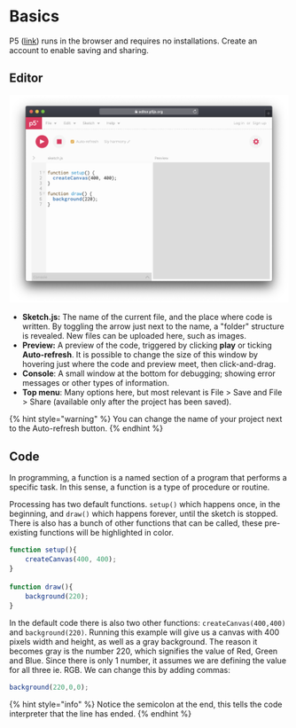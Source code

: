 # Basics

P5 \([link](https://editor.p5js.org/)\) runs in the browser and requires no installations. Create an account to enable saving and sharing.

## Editor

![](../../../../.gitbook/assets/p5-editor.png)

* **Sketch.js:** The name of the current file, and the place where code is written. By toggling the arrow just next to the name, a "folder" structure is revealed. New files can be uploaded here, such as images.
* **Preview:** A preview of the code, triggered by clicking **play** or ticking **Auto-refresh**. It is possible to change the size of this window by hovering just where the code and preview meet, then click-and-drag.
* **Console**: A small window at the bottom for debugging; showing error messages or other types of information.
* **Top menu**: Many options here, but most relevant is File &gt; Save and File &gt; Share \(available only after the project has been saved\).

{% hint style="warning" %}
You can change the name of your project next to the Auto-refresh button.
{% endhint %}

## Code

In programming, a function is a named section of a program that performs a specific task. In this sense, a function is a type of procedure or routine. 

Processing has two default functions. `setup()` which happens once, in the beginning, and `draw()` which happens forever, until the sketch is stopped. There is also has a bunch of other functions that can be called, these pre-existing functions will be highlighted in color.

```javascript
function setup(){
    createCanvas(400, 400);
}

function draw(){
    background(220);
}
```

In the default code there is also two other functions: `createCanvas(400,400)` and `background(220)`.  Running this example will give us a canvas with  400 pixels width and height, as well as a gray background. The reason it becomes gray is the number 220, which signifies the value of Red, Green and Blue. Since there is only 1 number, it assumes we are defining the value for all three ie. RGB. We can change this by adding commas:

```javascript
background(220,0,0);
```

{% hint style="info" %}
Notice the semicolon at the end, this tells the code interpreter that the line has ended.
{% endhint %}

